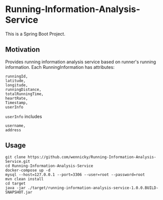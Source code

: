 # Running-Information-Analysis-Service

This is a Spring Boot Project.

## Motivation
Provides running information analysis service based on runner's running information. Each RunningInformation has attributes:
```
runningId,
latitude,
longitude,
runningDistance,
totalRunningTime,
heartRate,
Timestamp,
userInfo
```
`userInfo` includes 
```
username,
address
```
## Usage
```
git clone https://github.com/wennicky/Running-Information-Analysis-Service.git
cd Running-Information-Analysis-Service
docker-compose up -d
mysql --host=127.0.0.1 --port=3306 --user=root --password=root
mvn clean install
cd target
java -jar ./target/running-information-analysis-service-1.0.0.BUILD-SNAPSHOT.jar
```
